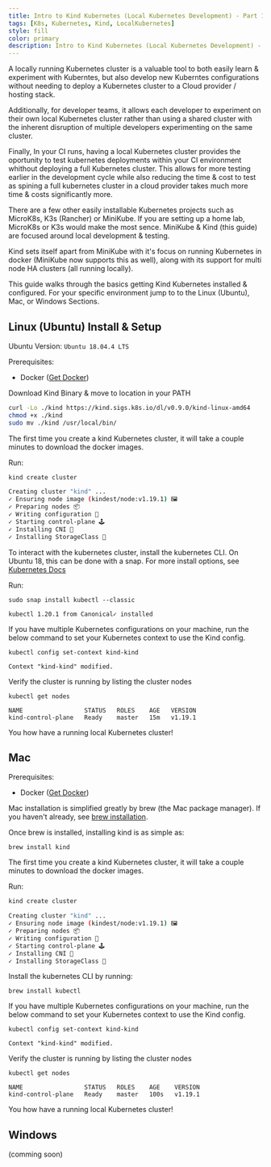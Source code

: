 ```yaml
---
title: Intro to Kind Kubernetes (Local Kubernetes Development) - Part 1
tags: [K8s, Kubernetes, Kind, LocalKubernetes]
style: fill
color: primary
description: Intro to Kind Kubernetes (Local Kubernetes Development) - Part 1 - Introduction (installation & first config)
---
```


A locally running Kubernetes cluster is a valuable tool to both easily learn & experiment with Kuberntes, but also develop new Kuberntes configurations without needing to deploy a Kubernetes cluster to a Cloud provider / hosting stack.  

Additionally, for developer teams, it allows each developer to experiment on their own local Kubernetes cluster rather than using a shared cluster with the inherent disruption of multiple developers experimenting on the same cluster.  

Finally, In your CI runs, having a local Kubernetes cluster provides the oportunity to test kubernetes deployments within your CI environment whithout deploying a full Kubernetes cluster.  This allows for more testing earlier in the development cycle while also reducing the time & cost to test as spining a full kubernetes cluster in a cloud provider takes much more time & costs significantly more.

There are a few other easily installable Kubernetes projects such as MicroK8s, K3s (Rancher) or MiniKube.  If you are setting up a home lab, MicroK8s or K3s would make the most sence.  MiniKube & Kind (this guide) are focused around local development & testing.  

Kind sets itself apart from MiniKube with it's focus on running Kubernetes in docker (MiniKube now supports this as well), along with its support for multi node HA clusters (all running locally). 

This guide walks through the basics getting Kind Kubernetes installed & configured.  For your specific environment jump to to the Linux (Ubuntu), Mac, or Windows Sections.


## Linux (Ubuntu) Install & Setup

Ubuntu Version: ```Ubuntu 18.04.4 LTS```

Prerequisites:
+ Docker ([Get Docker](https://docs.docker.com/get-docker/))

Download Kind Binary & move to location in your PATH
````bash
curl -Lo ./kind https://kind.sigs.k8s.io/dl/v0.9.0/kind-linux-amd64
chmod +x ./kind
sudo mv ./kind /usr/local/bin/
````

The first time you create a kind Kubernetes cluster, it will take a couple minutes to download the docker images.

Run:
```bash
kind create cluster
```
 ```bash
 Creating cluster "kind" ...
 ✓ Ensuring node image (kindest/node:v1.19.1) 🖼 
 ✓ Preparing nodes 📦  
 ✓ Writing configuration 📜 
 ✓ Starting control-plane 🕹️ 
 ✓ Installing CNI 🔌 
 ✓ Installing StorageClass 💾
 ```

To interact with the kubernetes cluster, install the kubernetes CLI.  On Ubuntu 18, this can be done with a snap.  For more install options, see [Kubernetes Docs](https://kubernetes.io/docs/tasks/tools/install-kubectl/#install-kubectl-on-linux)

Run:
```
sudo snap install kubectl --classic
```
```
kubectl 1.20.1 from Canonical✓ installed
```

If you have multiple Kubernetes configurations on your machine, run the below command to set your Kubernetes context to use the Kind config.
```
kubectl config set-context kind-kind
```
```
Context "kind-kind" modified.
```

Verify the cluster is running by listing the cluster nodes
```
kubectl get nodes
```
```
NAME                 STATUS   ROLES    AGE   VERSION
kind-control-plane   Ready    master   15m   v1.19.1
```

You how have a running local Kubernetes cluster!

## Mac

Prerequisites:
+ Docker ([Get Docker](https://docs.docker.com/get-docker/))

Mac installation is simplified greatly by brew (the Mac package manager).  If you haven't already, see [brew installation](./brew).

Once brew is installed, installing kind is as simple as:
```
brew install kind
```

The first time you create a kind Kubernetes cluster, it will take a couple minutes to download the docker images.

Run:
```bash
kind create cluster
```
 ```bash
 Creating cluster "kind" ...
 ✓ Ensuring node image (kindest/node:v1.19.1) 🖼 
 ✓ Preparing nodes 📦  
 ✓ Writing configuration 📜 
 ✓ Starting control-plane 🕹️ 
 ✓ Installing CNI 🔌 
 ✓ Installing StorageClass 💾
 ```
 
Install the kubernetes CLI by running:
```
brew install kubectl
```

If you have multiple Kubernetes configurations on your machine, run the below command to set your Kubernetes context to use the Kind config.
```
kubectl config set-context kind-kind
```
```
Context "kind-kind" modified.
```
 
Verify the cluster is running by listing the cluster nodes
```
kubectl get nodes
```
```
NAME                 STATUS   ROLES    AGE    VERSION
kind-control-plane   Ready    master   100s   v1.19.1
```

You how have a running local Kubernetes cluster!


## Windows

(comming soon)
